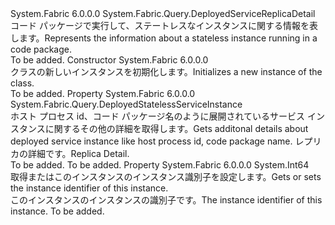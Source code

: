 <Type Name="DeployedStatelessServiceInstanceDetail" FullName="System.Fabric.Query.DeployedStatelessServiceInstanceDetail">
  <TypeSignature Language="C#" Value="public sealed class DeployedStatelessServiceInstanceDetail : System.Fabric.Query.DeployedServiceReplicaDetail" />
  <TypeSignature Language="ILAsm" Value=".class public auto ansi sealed beforefieldinit DeployedStatelessServiceInstanceDetail extends System.Fabric.Query.DeployedServiceReplicaDetail" />
  <TypeSignature Language="DocId" Value="T:System.Fabric.Query.DeployedStatelessServiceInstanceDetail" />
  <TypeSignature Language="VB.NET" Value="Public NotInheritable Class DeployedStatelessServiceInstanceDetail&#xA;Inherits DeployedServiceReplicaDetail" />
  <TypeSignature Language="F#" Value="type DeployedStatelessServiceInstanceDetail = class&#xA;    inherit DeployedServiceReplicaDetail" />
  <AssemblyInfo>
    <AssemblyName>System.Fabric</AssemblyName>
    <AssemblyVersion>6.0.0.0</AssemblyVersion>
  </AssemblyInfo>
  <Base>
    <BaseTypeName>System.Fabric.Query.DeployedServiceReplicaDetail</BaseTypeName>
  </Base>
  <Interfaces />
  <Docs>
    <summary>
      <para><span data-ttu-id="67296-101">コード パッケージで実行して、ステートレスなインスタンスに関する情報を表します。</span><span class="sxs-lookup"><span data-stu-id="67296-101">Represents the information about a stateless instance running in a code package.</span></span></para>
    </summary>
    <remarks>To be added.</remarks>
  </Docs>
  <Members>
    <Member MemberName=".ctor">
      <MemberSignature Language="C#" Value="public DeployedStatelessServiceInstanceDetail ();" />
      <MemberSignature Language="ILAsm" Value=".method public hidebysig specialname rtspecialname instance void .ctor() cil managed" />
      <MemberSignature Language="DocId" Value="M:System.Fabric.Query.DeployedStatelessServiceInstanceDetail.#ctor" />
      <MemberSignature Language="VB.NET" Value="Public Sub New ()" />
      <MemberType>Constructor</MemberType>
      <AssemblyInfo>
        <AssemblyName>System.Fabric</AssemblyName>
        <AssemblyVersion>6.0.0.0</AssemblyVersion>
      </AssemblyInfo>
      <Parameters />
      <Docs>
        <summary>
          <para><span data-ttu-id="67296-102"><see cref="T:System.Fabric.Query.DeployedStatelessServiceInstanceDetail" /> クラスの新しいインスタンスを初期化します。</span><span class="sxs-lookup"><span data-stu-id="67296-102">Initializes a new instance of the <see cref="T:System.Fabric.Query.DeployedStatelessServiceInstanceDetail" /> class.</span></span></para>
        </summary>
        <remarks>To be added.</remarks>
      </Docs>
    </Member>
    <Member MemberName="DeployedServiceReplicaInstance">
      <MemberSignature Language="C#" Value="public System.Fabric.Query.DeployedStatelessServiceInstance DeployedServiceReplicaInstance { get; }" />
      <MemberSignature Language="ILAsm" Value=".property instance class System.Fabric.Query.DeployedStatelessServiceInstance DeployedServiceReplicaInstance" />
      <MemberSignature Language="DocId" Value="P:System.Fabric.Query.DeployedStatelessServiceInstanceDetail.DeployedServiceReplicaInstance" />
      <MemberSignature Language="VB.NET" Value="Public ReadOnly Property DeployedServiceReplicaInstance As DeployedStatelessServiceInstance" />
      <MemberSignature Language="F#" Value="member this.DeployedServiceReplicaInstance : System.Fabric.Query.DeployedStatelessServiceInstance" Usage="System.Fabric.Query.DeployedStatelessServiceInstanceDetail.DeployedServiceReplicaInstance" />
      <MemberType>Property</MemberType>
      <AssemblyInfo>
        <AssemblyName>System.Fabric</AssemblyName>
        <AssemblyVersion>6.0.0.0</AssemblyVersion>
      </AssemblyInfo>
      <ReturnValue>
        <ReturnType>System.Fabric.Query.DeployedStatelessServiceInstance</ReturnType>
      </ReturnValue>
      <Docs>
        <summary>
          <para><span data-ttu-id="67296-103">ホスト プロセス id、コード パッケージ名のように展開されているサービス インスタンスに関するその他の詳細を取得します。</span><span class="sxs-lookup"><span data-stu-id="67296-103">Gets additonal details about deployed service instance like host process id, code package name.</span></span></para>
          <value><span data-ttu-id="67296-104">レプリカの詳細です。</span><span class="sxs-lookup"><span data-stu-id="67296-104">Replica Detail.</span></span></value>
        </summary>
        <value>To be added.</value>
        <remarks>To be added.</remarks>
      </Docs>
    </Member>
    <Member MemberName="InstanceId">
      <MemberSignature Language="C#" Value="public long InstanceId { get; }" />
      <MemberSignature Language="ILAsm" Value=".property instance int64 InstanceId" />
      <MemberSignature Language="DocId" Value="P:System.Fabric.Query.DeployedStatelessServiceInstanceDetail.InstanceId" />
      <MemberSignature Language="VB.NET" Value="Public ReadOnly Property InstanceId As Long" />
      <MemberSignature Language="F#" Value="member this.InstanceId : int64" Usage="System.Fabric.Query.DeployedStatelessServiceInstanceDetail.InstanceId" />
      <MemberType>Property</MemberType>
      <AssemblyInfo>
        <AssemblyName>System.Fabric</AssemblyName>
        <AssemblyVersion>6.0.0.0</AssemblyVersion>
      </AssemblyInfo>
      <ReturnValue>
        <ReturnType>System.Int64</ReturnType>
      </ReturnValue>
      <Docs>
        <summary>
          <para><span data-ttu-id="67296-105">取得またはこのインスタンスのインスタンス識別子を設定します。</span><span class="sxs-lookup"><span data-stu-id="67296-105">Gets or sets the instance identifier of this instance.</span></span></para>
        </summary>
        <value>
          <para><span data-ttu-id="67296-106">このインスタンスのインスタンスの識別子です。</span><span class="sxs-lookup"><span data-stu-id="67296-106">The instance identifier of this instance.</span></span></para>
        </value>
        <remarks>To be added.</remarks>
      </Docs>
    </Member>
  </Members>
</Type>